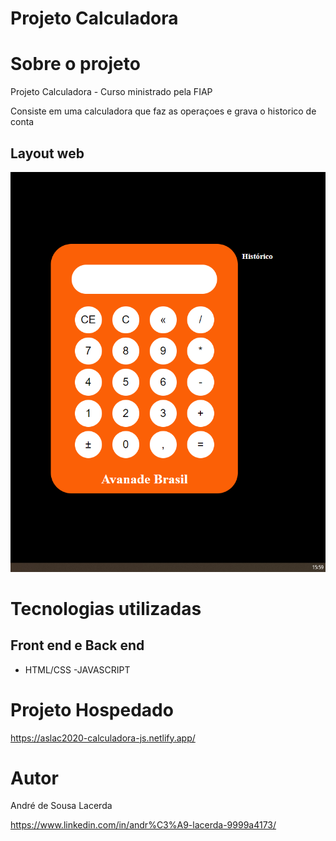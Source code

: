 # Projeto Calculadora 


# Sobre o projeto

Projeto Calculadora - Curso ministrado pela FIAP

Consiste em uma calculadora que faz as operaçoes e grava o historico de conta

## Layout web
![Web 1](https://github.com/aslac2020/imagespublicacao/blob/main/assets/images/Sites/calculadora.PNG)


# Tecnologias utilizadas

## Front end e Back end
- HTML/CSS
-JAVASCRIPT


# Projeto Hospedado
https://aslac2020-calculadora-js.netlify.app/

# Autor

André de Sousa Lacerda

https://www.linkedin.com/in/andr%C3%A9-lacerda-9999a4173/
